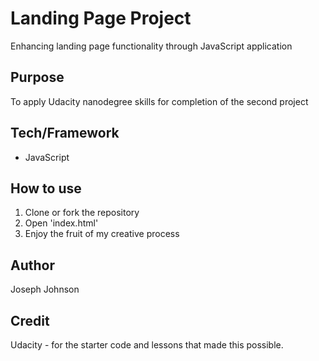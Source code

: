 # Landing Page Project

Enhancing landing page functionality through JavaScript application

## Purpose

To apply Udacity nanodegree skills for completion of the second project

## Tech/Framework

- JavaScript

## How to use

1. Clone or fork the repository</li>
2. Open 'index.html'</li>
3. Enjoy the fruit of my creative process

## Author

Joseph Johnson

## Credit

Udacity - for the starter code and lessons that made this possible.
